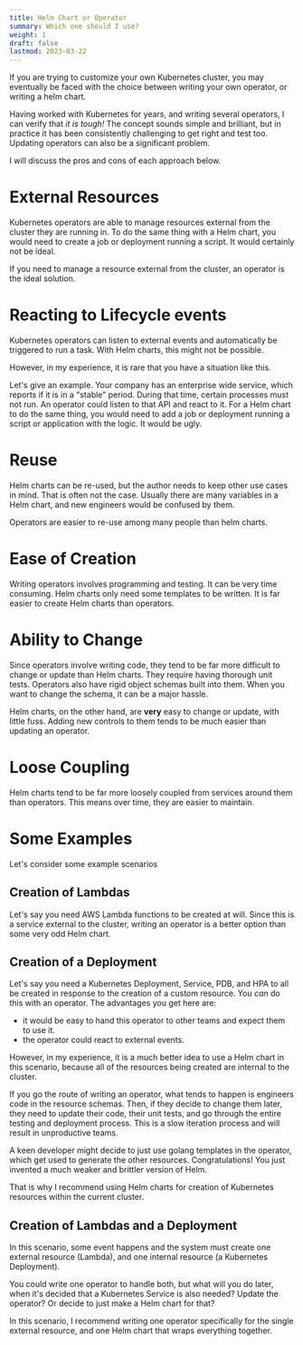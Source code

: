 ```yaml
---
title: Helm Chart or Operator
summary: Which one should I use?
weight: 1
draft: false
lastmod: 2023-03-22
---
```


If you are trying to customize your own Kubernetes cluster, you may eventually be 
faced with the choice between writing your own operator, or writing a helm chart.

Having worked with Kubernetes for years, and writing several operators, I can 
verify that *it is tough!*  The concept sounds simple and brilliant, but in practice
it has been consistently challenging to get right and test too.  Updating 
operators can also be a significant problem.

I will discuss the pros and cons of each approach below.

# External Resources

Kubernetes operators are able to manage resources external from the cluster they 
are running in.  To do the same thing with a Helm chart, you would need to create 
a job or deployment running a script.  It would certainly not be ideal.

If you need to manage a resource external from the cluster, an operator is 
the ideal solution.

# Reacting to Lifecycle events

Kubernetes operators can listen to external events and automatically be triggered
to run a task.  With Helm charts, this might not be possible.

However, in my experience, it is rare that you have a situation like this.

Let's give an example.  Your company has an enterprise wide service, which reports
if it is in a "stable" period.  During that time, certain processes must not run.
An operator could listen to that API and react to it.  For a Helm chart to do 
the same thing, you would need to add a job or deployment running a script or 
application with the logic.  It would be ugly.

# Reuse

Helm charts can be re-used, but the author needs to keep other use cases in mind.
That is often not the case.  Usually there are many variables in a Helm chart, 
and new engineers would be confused by them.  

Operators are easier to re-use among many people than helm charts.

# Ease of Creation

Writing operators involves programming and testing.  It can be very time consuming.
Helm charts only need some templates to be written.  It is far easier to create
Helm charts than operators.

# Ability to Change

Since operators involve writing code, they tend to be far more difficult to change
or update than Helm charts.  They require having thorough unit tests.  Operators
also have rigid object schemas built into them.  When you want to change the 
schema, it can be a major hassle.

Helm charts, on the other hand, are **very** easy to change or update, with little
fuss.  Adding new controls to them tends to be much easier than updating an operator.

# Loose Coupling

Helm charts tend to be far more loosely coupled from services around them than
operators.  This means over time, they are easier to maintain.

# Some Examples

Let's consider some example scenarios

## Creation of Lambdas

Let's say you need AWS Lambda functions to be created at will.  Since this is a
service external to the cluster, writing an operator is a better option than
some very odd Helm chart.

## Creation of a Deployment

Let's say you need a Kubernetes Deployment, Service, PDB, and HPA to all be created
in response to the creation of a custom resource.  You *can* do this with an 
operator.  The advantages you get here are:
* it would be easy to hand this operator to other teams and expect them to use it.
* the operator could react to external events.

However, in my experience, it is a much better idea to use a Helm chart in this 
scenario, because all of the resources being created are internal to the cluster.

If you go the route of writing an operator, what tends to happen is engineers
code in the resource schemas.  Then, if they decide to change them later, they 
need to update their code, their unit tests, and go through the entire testing
and deployment process.  This is a slow iteration process and will result in 
unproductive teams.

A keen developer might decide to just use golang templates in the operator,
which get used to generate the other resources.  Congratulations!  You just
invented a much weaker and brittler version of Helm.

That is why I recommend using Helm charts for creation of Kubernetes resources
within the current cluster.

## Creation of Lambdas and a Deployment

In this scenario, some event happens and the system must create one external
resource (Lambda), and one internal resource (a Kubernetes Deployment).

You could write one operator to handle both, but what will you do later, when
it's decided that a Kubernetes Service is also needed?  Update the operator?
Or decide to just make a Helm chart for that?

In this scenario, I recommend writing one operator specifically for the 
single external resource, and one Helm chart that wraps everything together.
